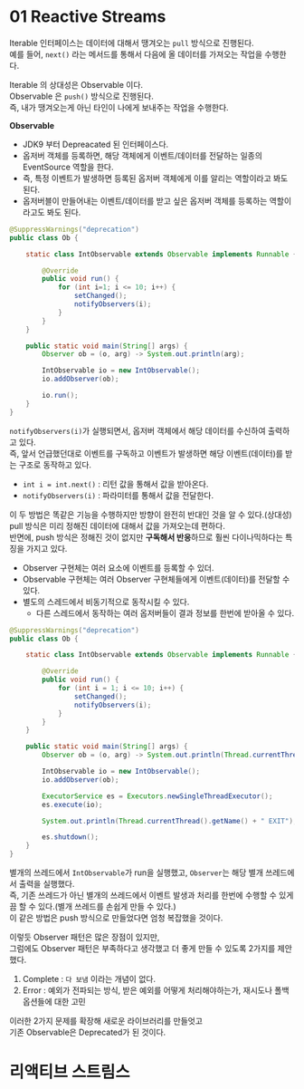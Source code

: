 # 01 Reactive Streams

Iterable 인터페이스는 데이터에 대해서 땡겨오는 `pull` 방식으로 진행된다.           
예를 들어, `next()` 라는 메서드를 통해서 다음에 올 데이터를 가져오는 작업을 수행한다.      
     
Iterable 의 상대성은 Observable 이다.            
Observable 은 `push()` 방식으로 진행된다.         
즉, 내가 땡겨오는게 아닌 타인이 나에게 보내주는 작업을 수행한다.       
  
**Observable**  
* JDK9 부터 Depreacated 된 인터페이스다.      
* 옵저버 객체를 등록하면, 해당 객체에게 이벤트/데이터를 전달하는 일종의 EventSource 역할을 한다.       
* 즉, 특정 이벤트가 발생하면 등록된 옵저버 객체에게 이를 알리는 역할이라고 봐도 된다.      
* 옵저버블이 만들어내는 이벤트/데이터를 받고 싶은 옵저버 객체를 등록하는 역할이라고도 봐도 된다.     

```java
@SuppressWarnings("deprecation")
public class Ob {

    static class IntObservable extends Observable implements Runnable {

        @Override
        public void run() {
            for (int i=1; i <= 10; i++) {
                setChanged();
                notifyObservers(i);
            }
        }
    }

    public static void main(String[] args) {
        Observer ob = (o, arg) -> System.out.println(arg);

        IntObservable io = new IntObservable();
        io.addObserver(ob);

        io.run();
    }
}
```
`notifyObservers(i)`가 실행되면서, 옵저버 객체에서 해당 데이터를 수신하여 출력하고 있다.      
즉, 앞서 언급했던대로 이벤트를 구독하고 이벤트가 발생하면 해당 이벤트(데이터)를 받는 구조로 동작하고 있다.    

* `int i = int.next()` : 리턴 값을 통해서 값을 받아온다.     
* `notifyObservers(i)` : 파라미터를 통해서 값을 전달한다.   

이 두 방법은 똑같은 기능을 수행하지만 방향이 완전히 반대인 것을 알 수 있다.(상대성)      
pull 방식은 미리 정해진 데이터에 대해서 값을 가져오는데 편하다.      
반면에, push 방식은 정해진 것이 없지만 **구독해서 반응**하므로 훨씬 다이나믹하다는 특징을 가지고 있다.      
 
* Observer 구현체는 여러 요소에 이벤트를 등록할 수 있더.      
* Observable 구현체는 여러 Observer 구현체들에게 이벤트(데이터)를 전달할 수 있다.  
* 별도의 스레드에서 비동기적으로 동작시킬 수 있다.
    * 다른 스레드에서 동작하는 여러 옵저버들이 결과 정보를 한번에 받아올 수 있다.   

```java
@SuppressWarnings("deprecation")
public class Ob {

    static class IntObservable extends Observable implements Runnable {

        @Override
        public void run() {
            for (int i = 1; i <= 10; i++) {
                setChanged();
                notifyObservers(i);
            }
        }
    }

    public static void main(String[] args) {
        Observer ob = (o, arg) -> System.out.println(Thread.currentThread().getName() + " " + arg);

        IntObservable io = new IntObservable();
        io.addObserver(ob);

        ExecutorService es = Executors.newSingleThreadExecutor();
        es.execute(io);

        System.out.println(Thread.currentThread().getName() + " EXIT");

        es.shutdown();
    }
}
```
별개의 쓰레드에서 `IntObservable`가 run을 실행했고, `Observer`는 해당 별개 쓰레드에서 출력을 실행했다.             
즉, 기존 쓰레드가 아닌 별개의 쓰레드에서 이벤트 발생과 처리를 한번에 수행할 수 있게끔 할 수 있다.(별개 쓰레드를 손쉽게 만들 수 있다.)        
이 같은 방법은 push 방식으로 만들었다면 엄청 복잡했을 것이다.      
  
이렇듯 Observer 패턴은 많은 장점이 있지만,     
그럼에도 Observer 패턴은 부족하다고 생각했고 더 좋게 만들 수 있도록 2가지를 제안했다.     
    
1. Complete : `다 보냄` 이라는 개념이 없다.        
2. Error : 예외가 전파되는 방식, 받은 예외를 어떻게 처리해야하는가, 재시도나 폴백 옵션들에 대한 고민   

이러한 2가지 문제를 확장해 새로운 라이브러리를 만들엇고     
기존 Observable은 Deprecated가 된 것이다.     

# 리액티브 스트림스 

